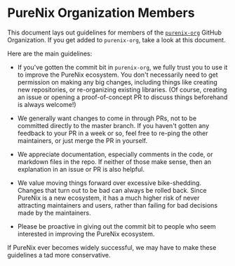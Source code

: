 
# PureNix Organization Members

This document lays out guidelines for members of the [`purenix-org`](https://github.com/purenix-org) GitHub Organization.
If you get added to `purenix-org`, take a look at this document.

Here are the main guidelines:

-   If you've gotten the commit bit in `purenix-org`, we fully trust you to use it to improve the PureNix ecosystem.
    You don't necessarily need to get permission on making any big changes, including things like creating new repositories, or re-organizing existing libraries.
    (Of course, creating an issue or opening a proof-of-concept PR to discuss things beforehand is always welcome!)

-   We generally want changes to come in through PRs, not to be committed directly to the master branch.
    If you haven't gotten any feedback to your PR in a week or so, feel free to re-ping the other maintainers, or just merge the PR in yourself.

-   We appreciate documentation, especially comments in the code, or markdown files in the repo.
    If neither of those make sense, then an explanation in an issue or PR is also helpful.

-   We value moving things forward over excessive bike-shedding.
    Changes that turn out to be bad can always be rolled back.
    Since PureNix is a new ecosystem, it has a much higher risk of never attracting maintainers and users, rather than failing for bad decisions made by the maintainers.

-   Please be proactive in giving out the commit bit to people who seem interested in improving the PureNix ecosystem.

If PureNix ever becomes widely successful, we may have to make these guidelines a tad more conservative.

